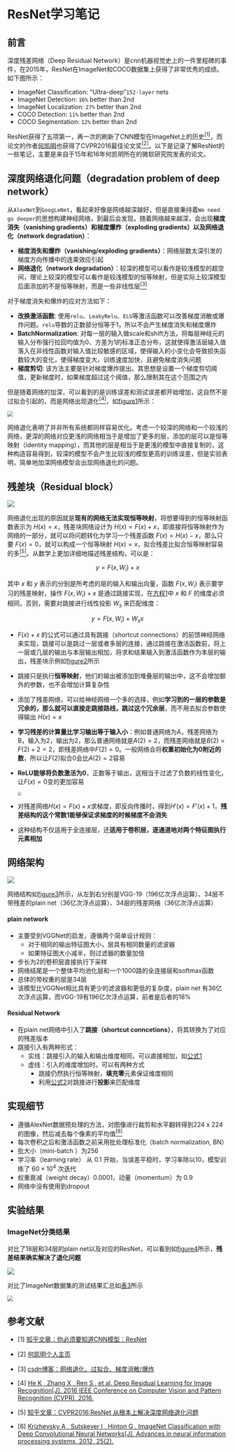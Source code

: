 # ResNet学习笔记

## 前言

深度残差网络（Deep Residual Network）是cnn机器视觉史上的一件里程碑的事件，在2015年，ResNet在ImageNet和COCO数据集上获得了非常优秀的成绩。如下图所示：

* ImageNet Classification: “Ultra-deep”`152-layer` nets
* ImageNet Detection: `16%` better than 2nd
* ImageNet Localization: `27%` better than 2nd
* COCO Detection: `11%` better than 2nd
* COCO Segmentation: `12%` better than 2nd

ResNet获得了五项第一，再一次的刷新了CNN模型在ImageNet上的历史[<sup>[1]</sup>](#ref-1)，而论文的作者[何凯明](http://kaiminghe.com/)也获得了CVPR2016最佳论文奖[<sup>[2]</sup>](#ref-2)。以下是记录了解ResNet的一些笔记，主要是来自于15年和16年何凯明所在的微软研究院发表的论文。

## 深度网络退化问题（degradation problem of deep network）

从`AlexNet`到`GoogLeNet`，看起来好像是网络越深越好，但是直接秉持着`We need go deeper`的思想构建神经网络，到最后会发现，随着网络越来越深，会出现**梯度消失（vanishing gradients）**和**梯度爆炸（exploding gradients）**以及**网络退化（network degradation）**：

* **梯度消失和爆炸（vanishing/exploding gradients）**：网络层数太深引发的梯度方向传播中的连乘效应引起
* **网络退化（network degradation）**：较深的模型可以看作是较浅模型的超空间，理论上较深的模型可以看作是较浅模型的恒等映射，但是实际上较深模型后面添加的不是恒等映射，而是一些非线性层[<sup>[3]</sup>](#ref-3)

对于梯度消失和爆炸的应对方法如下：

* **改换激活函数**: 使用`relu`、`LeakyRelu`、`ELU`等激活函数可以改善梯度消散或爆炸问题。`relu`导数的正数部分恒等于1，所以不会产生梯度消失和梯度爆炸
* **BatchNormalization**: 对每一层的输入做scale和shift方法，将每层神经元的输入分布强行拉回均值为0、方差为1的标准正态分布，这就使得激活层输入值落入在非线性函数对输入值比较敏感的区域，使得输入的小变化会导致损失函数较大的变化，使得梯度变大，训练速度加快，且避免梯度消失问题
* **梯度剪切**: 该方法主要是针对梯度爆炸提出。其思想是设置一个梯度剪切阈值，更新梯度时，如果梯度超过这个阈值，那么限制其在这个范围之内

但是随着网络的加深，可以看到的是训练误差和测试误差都开始增加，这自然不是过拟合引起的，而是网络出现退化[<sup>[4]</sup>](#ref-4)，如[figure1](#fig-1)所示：

<div id="fig-1"></div>

<img src="imgs/fig1.png" style="zoom: 80%;" />

网络退化表明了并非所有系统都同样容易优化。考虑一个较深的网络和一个较浅的网络，更深的网络对应更浅的网络相当于是增加了更多的层，添加的层可以是恒等映射（identity mapping），而其他的层是相当于是更浅的模型中直接复制的，这种构造容易得到，较深的模型不会产生比较浅的模型更高的训练误差，但是实验表明，简单地加深网络模型会出现网络退化的问题。

## 残差块（Residual block）

<div id="fig-2"></div>

![](imgs/fig2.png)

网络退化出现的原因就是**现有的网络无法实现恒等映射**，将想要得到的恒等映射函数表示为 $H(x)=x$，残差块网络设计为 $H(x)=F(x)+x$，即直接将恒等映射作为网络的一部分，就可以将问题转化为学习一个残差函数 $F(x)=H(x)-x$，那么只要 $F(x)=0$，就可以构成一个恒等映射 $H(x)=x$，拟合残差比拟合恒等映射容易的多[<sup>[5]</sup>](#ref-5)。从数学上更加详细地描述残差结构，可以是：

<div id="eqn-1"></div>

$$
y=F(x, W_i)+x
$$

其中 $x$ 和 $y$ 表示的分别是所考虑的层的输入和输出向量，函数 $F(x, W_i)$ 表示要学习的残差映射，操作 $F(x, W_i)+x$ 是通过跳接实现，在[方程1](#eqn-1)中 $x$ 和 $F$ 的维度必须相同，否则，需要对跳接进行线性投影 $W_s$ 来匹配维度：

<div id="eqn-2"></div>

$$
y=F(x, W_i)+W_s x
$$

* $F(x)+x$ 的公式可以通过具有跳接（shortcut connections）的前馈神经网络来实现，跳接可以是跳过一层或者多层的连接，通过跳接在激活函数前，将上一层或几层的输出与本层输出相加，将求和结果输入到激活函数作为本层的输出，残差块示例如[figure2](#fig-2)所示

* 跳接只是执行**恒等映射**，他们的输出被添加到堆叠层的输出中，这不会增加额外的参数，也不会增加计算复杂性

* 添加了残差网络，可以给神经网络一个多的选择，例如**学习到的一层的参数是冗余的，那么就可以直接走跳接路线，跳过这个冗余层**，而不用去拟合参数使得输出 $H(x)=x$

* **学习残差的计算量比学习输出等于输入小**：例如普通网络为A，残差网络为B，输入为2，输出为2，那么普通网络就是$A(2)=2$，而残差网络就是$B(2)=F(2)+2=2$，即残差网络中$F(2)=0$。一般网络会将**权重初始化为0附近的数**，所以让$F(2)$拟合0会比$A(2)=2$容易

* **ReLU能够将负数激活为0**，正数等于输出，这相当于过滤了负数的线性变化，让$F(x)=0$变的更加容易

  <img src="imgs/ReLU.png" style="zoom:50%;" />

* 对残差网络$H(x)=F(x)+x$求梯度，即反向传播时，得到$H'(x)=F'(x)+1$，**残差结构的这个常数1能够保证求梯度的时候梯度不会消失**

* 这种结构不仅适用于全连接层，还**适用于卷积层，逐通道地对两个特征图执行元素相加**

## 网络架构

<div id="fig3"></div>

![](imgs/fig3.png)

网络结构如[figure3](#fig3)所示，从左到右分别是VGG-19（196亿次浮点运算）、34层不带残差的plain net（36亿次浮点运算）、34层的残差网络（36亿次浮点运算）

#### plain network

* 主要受到VGGNet的启发，遵循两个简单设计规则：
  * 对于相同的输出特征图大小，层具有相同数量的滤波器
  * 如果特征图大小减半，则过滤器的数量加倍
* 步长为2的卷积层直接执行下采样
* 网络结尾是一个整体平均池化层和一个1000路的全连接层和softmax函数
* 总体的带权重的层是34层
* 该模型比VGGNet相比具有更少的滤波器和更低的复杂度，plain net 有36亿次浮点运算，而VGG-19有196亿次浮点运算，前者是后者的18%

#### Residual Network

* 在plain net网络中引入了**跳接（shortcut conncetions）**，将其转换为了对应的残差版本
* 跳接引入有两种形式：
  * 实线：跳接引入的输入和输出维度相同，可以直接相加，如[公式1](#eqn-1)
  * 虚线：引入的维度增加时，可以有两种方式
    * 跳接仍然执行恒等映射，**填充零**元素保证维度相同
    * 利用[公式2](#eqn-2)对跳接进行**投影**来匹配维度

## 实现细节

* 遵循AlexNet数据预处理的方法，对图像进行裁剪和水平翻转得到224 x 224的图像，然后减去每个像素的平均值[<sup>[6]</sup>](#ref-6)
* 每次卷积之后和激活函数之前采用批处理标准化（batch normalization, BN）
* 批大小（mini-batch ）为256
* 学习率（learning rate） 从 0.1 开始，当误差平稳时，学习率除以10，模型训练了 $60 \times 10^4$ 次迭代
* 权重衰减（weight decay）0.0001，动量（momentum）为 0.9
* 网络中没有使用到dropout

## 实验结果

### ImageNet分类结果

对比了18层和34层的plain net以及对应的ResNet，可以看到如[figure4](#fig-4)所示，**残差结果确实解决了退化问题**

<div id="fig-4"></div>

![](imgs/fig4.png)

对比了ImageNet数据集的测试结果汇总如[表3](#table-3)所示

<div id="table-3"></div>

<img src="imgs/table3.png" style="zoom:80%;" />



## 参考文献

<div id="ref-1"></div>

- [1] [知乎文章：你必须要知道CNN模型：ResNet](https://zhuanlan.zhihu.com/p/31852747/)

<div id="ref-2"></div>

- [2] [何凯明个人主页](http://kaiminghe.com/)

<div id="ref-3"></div>

- [3] [csdn博客：网络退化、过拟合、梯度消散/爆炸](https://blog.csdn.net/c2250645962/article/details/102838830)

<div id="ref-4"></div>

- [4] [He K ,  Zhang X ,  Ren S , et al. Deep Residual Learning for Image Recognition[J]. 2016 IEEE Conference on Computer Vision and Pattern Recognition (CVPR), 2016.](https://arxiv.org/pdf/1512.03385.pdf)

<div id="ref-5"></div>

- [5] [知乎文章：CVPR2016:ResNet 从根本上解决深度网络退化问题](https://zhuanlan.zhihu.com/p/106764370)

<div id="ref-6"></div>

- [6] [Krizhevsky A , Sutskever I , Hinton G . ImageNet Classification with Deep Convolutional Neural Networks[J]. Advances in neural information processing systems, 2012, 25(2).](https://proceedings.neurips.cc/paper/2012/file/c399862d3b9d6b76c8436e924a68c45b-Paper.pdf)

